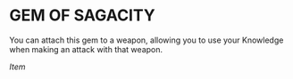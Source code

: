 ﻿# GEM OF SAGACITY

You can attach this gem to a weapon, allowing you to use your Knowledge when making an attack with that weapon.

*Item*
